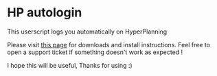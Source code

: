 # HP autologin
This userscript logs you automatically on HyperPlanning

Please visit [this page](http://magixkiller.github.io/HP_autologin/) for downloads and install instructions.
Feel free to open a support ticket if something doesn't work as expected !

I hope this will be useful, Thanks for using :)
